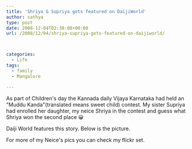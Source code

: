 ```yaml
---
title: 'Shriya & Supriya gets featured on DaijiWorld'
author: sathya
type: post
date: 2008-12-04T02:38:08+00:00
url: /2008/12/04/shriya-supriya-gets-featured-on-daijiworld/



categories:
  - Life
tags:
  - family
  - Mangalore

---
```

As part of Children's day the Kannada daily Vijaya Karnataka had held an "Muddu Kanda"(translated means sweet child) contest. My sister Supriya had enrolled her daughter, my neice Shriya in the contest and guess what Shriya won the second place 😀

Daiji World features this story. Below is the picture.

For more of my Neice's pics you can check my flickr set.

